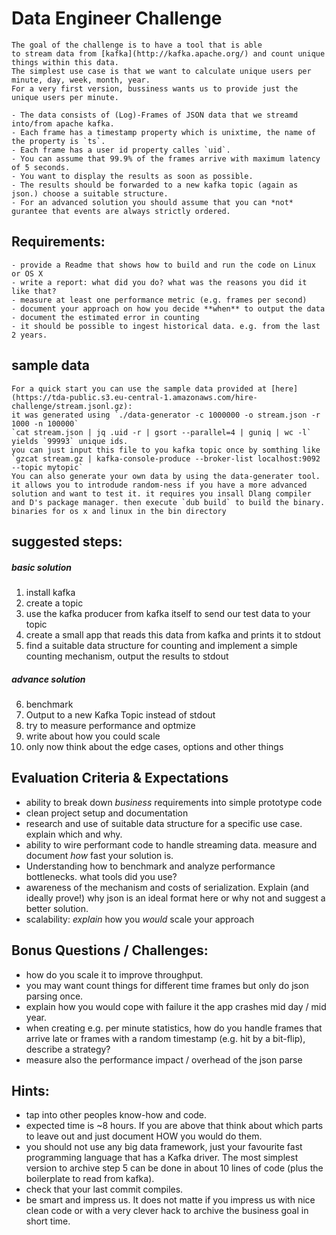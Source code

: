 
# Data Engineer Challenge

    The goal of the challenge is to have a tool that is able
    to stream data from [kafka](http://kafka.apache.org/) and count unique things within this data.
    The simplest use case is that we want to calculate unique users per minute, day, week, month, year. 
    For a very first version, bussiness wants us to provide just the unique users per minute.

    - The data consists of (Log)-Frames of JSON data that we streamd into/from apache kafka.
    - Each frame has a timestamp property which is unixtime, the name of the property is `ts`.
    - Each frame has a user id property calles `uid`.
    - You can assume that 99.9% of the frames arrive with maximum latency of 5 seconds.
    - You want to display the results as soon as possible.
    - The results should be forwarded to a new kafka topic (again as json.) choose a suitable structure.
    - For an advanced solution you should assume that you can *not* gurantee that events are always strictly ordered.

## Requirements:
    - provide a Readme that shows how to build and run the code on Linux or OS X
    - write a report: what did you do? what was the reasons you did it like that?
    - measure at least one performance metric (e.g. frames per second)
    - document your approach on how you decide **when** to output the data
    - document the estimated error in counting
    - it should be possible to ingest historical data. e.g. from the last 2 years.

## sample data

    For a quick start you can use the sample data provided at [here](https://tda-public.s3.eu-central-1.amazonaws.com/hire-challenge/stream.jsonl.gz):
    it was generated using `./data-generator -c 1000000 -o stream.json -r 1000 -n 100000`
    `cat stream.json | jq .uid -r | gsort --parallel=4 | guniq | wc -l` yields `99993` unique ids.
    you can just input this file to you kafka topic once by somthing like
    `gzcat stream.gz | kafka-console-produce --broker-list localhost:9092 --topic mytopic`
    You can also generate your own data by using the data-generater tool. it allows you to introdude random-ness if you have a more advanced solution and want to test it. it requires you insall Dlang compiler and D's package manager. then execute `dub build` to build the binary. binaries for os x and linux in the bin directory

## suggested steps:

##### basic solution
1. install kafka
2. create a topic
3. use the kafka producer from kafka itself to send our test data to your topic
4. create a small app that reads this data from kafka and prints it to stdout
5. find a suitable data structure for counting and implement a simple counting mechanism, 
   output the results to stdout
##### advance solution
6. benchmark
7. Output to a new Kafka Topic instead of stdout
8. try to measure performance and optmize
9. write about how you could scale
10. only now think about the edge cases, options and other things

## Evaluation Criteria & Expectations

- ability to break down *business* requirements into simple prototype code
- clean project setup and documentation
- research and use of suitable data structure for a specific use case. explain which and why.
- ability to wire performant code to handle streaming data. measure and document _how_ fast your solution is.
- Understanding how to benchmark and analyze performance bottlenecks. what tools did you use?
- awareness of the mechanism and costs of serialization. Explain (and ideally prove!) why json is an ideal format here or why not and suggest a better solution.
- scalability: _explain_ how you _would_ scale your approach


## Bonus Questions / Challenges:

- how do you scale it to improve throughput.
- you may want count things for different time frames but only do json parsing once.
- explain how you would cope with failure it the app crashes mid day / mid year.
- when creating e.g. per minute statistics, how do you handle frames that arrive late or frames with a random timestamp (e.g. hit by a bit-flip), describe a strategy?
- measure also the performance impact / overhead of the json parse

## Hints:

- tap into other peoples know-how and code.
- expected time is ~8 hours. If you are above that think about which parts to leave out and just document HOW you would do them.
- you should not use any big data framework, just your favourite fast programming language that has a Kafka driver. The most simplest version to archive step 5 can be done in about 10 lines of code (plus the boilerplate to read from kafka).
- check that your last commit compiles.
- be smart and impress us. It does not matte if you impress us with nice clean code or with a very clever hack to archive the business goal in short time.
